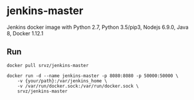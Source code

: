 # jenkins-master

Jenkins docker image with Python 2.7, Python 3.5/pip3, Nodejs 6.9.0, Java 8, Docker 1.12.1

## Run

```
docker pull srvz/jenkins-master

docker run -d --name jenkins-master -p 8080:8080 -p 50000:50000 \
    -v {your/path}:/var/jenkins_home \
    -v /var/run/docker.sock:/var/run/docker.sock \
    srvz/jenkins-master
```


